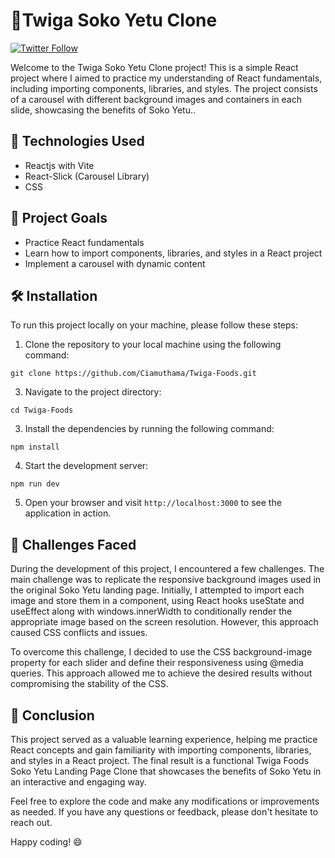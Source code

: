 # 🦒Twiga Soko Yetu Clone
[![Twitter Follow](https://img.shields.io/twitter/follow/ciamuthama?style=social&logo=twitter)](https://twitter.com/ciamuthama)

Welcome to the Twiga Soko Yetu Clone project! This is a simple React project where I aimed to practice my understanding of React fundamentals, including importing components, libraries, and styles. The project consists of a carousel with different background images and containers in each slide, showcasing the benefits of Soko Yetu..

## 🚀 Technologies Used
- Reactjs with Vite
- React-Slick (Carousel Library)
- CSS 


## 🎯 Project Goals
- Practice React fundamentals
- Learn how to import components, libraries, and styles in a React project
- Implement a carousel with dynamic content


## 🛠️ Installation

To run this project locally on your machine, please follow these steps:

1. Clone the repository to your local machine using the following command:
```
git clone https://github.com/Ciamuthama/Twiga-Foods.git
```

3. Navigate to the project directory:

```
cd Twiga-Foods
```

3. Install the dependencies by running the following command:

```
npm install
```

4. Start the development server:

```
npm run dev
```

5. Open your browser and visit ```http://localhost:3000``` to see the application in action.

## 🤔 Challenges Faced

During the development of this project, I encountered a few challenges. The main challenge was to replicate the responsive background images used in the original Soko Yetu landing page. Initially, I attempted to import each image and store them in a component, using React hooks useState and useEffect along with windows.innerWidth to conditionally render the appropriate image based on the screen resolution. However, this approach caused CSS conflicts and issues.

To overcome this challenge, I decided to use the CSS background-image property for each slider and define their responsiveness using @media queries. This approach allowed me to achieve the desired results without compromising the stability of the CSS.

## 🌟 Conclusion

This project served as a valuable learning experience, helping me practice React concepts and gain familiarity with importing components, libraries, and styles in a React project. The final result is a functional Twiga Foods Soko Yetu Landing Page Clone that showcases the benefits of Soko Yetu in an interactive and engaging way.

Feel free to explore the code and make any modifications or improvements as needed. If you have any questions or feedback, please don't hesitate to reach out.

Happy coding! 😄



